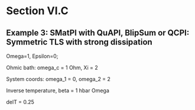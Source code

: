 # Section VI.C
## Example 3: SMatPI with QuAPI, BlipSum or QCPI: Symmetric TLS with strong dissipation

Omega=1, Epsilon=0;

Ohmic bath: omega_c = 1 Ohm, Xi = 2

System coords: omega_1 = 0, omega_2 = 2

Inverse temperature, beta = 1 hbar Omega

delT = 0.25

